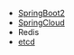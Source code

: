 - [SpringBoot2](https://spring.io/projects/spring-boot/)
- [SpringCloud](https://cloud.spring.io)
- Redis
- [etcd](https://blog.csdn.net/bbwangj/article/details/82584988)
